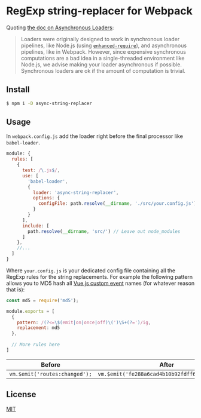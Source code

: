 # RegExp string-replacer for Webpack

Quoting [the doc on Asynchronous Loaders](https://webpack.js.org/api/loaders/#asynchronous-loaders):
> Loaders were originally designed to work in synchronous loader pipelines, like Node.js (using [`enhanced-require`](https://github.com/webpack/enhanced-require)), and asynchronous pipelines, like in Webpack. However, since expensive synchronous computations are a bad idea in a single-threaded environment like Node.js, we advise making your loader asynchronous if possible. Synchronous loaders are ok if the amount of computation is trivial.

## Install
```bash
$ npm i -D async-string-replacer
```

## Usage
In `webpack.config.js` add the loader right before the final processor like `babel-loader`.

```js
module: {
  rules: [
    {
      test: /\.js$/,
      use: [
        'babel-loader',
        {
          loader: 'async-string-replacer',
          options: {
            configFile: path.resolve(__dirname, './src/your.config.js')
          }
        }
      ],
      include: [
        path.resolve(__dirname, 'src/') // Leave out node_modules
      ]
    },
    //...
  ]
}
```

Where `your.config.js` is your dedicated config file containing all the RegExp rules for the string replacements. For example the following pattern allows you to MD5 hash all [Vue.js custom event][vue_ce] names (for whatever reason that is):

```js
const md5 = require('md5');

module.exports = [
  {
    pattern: /(?<=\$(emit|on|once|off)\(')\S+(?=')/ig,
    replacement: md5
  },
  
  // More rules here
]
```

| Before | After |
|--------|-------|
| `vm.$emit('routes:changed');` | `vm.$emit('fe288a6cad4b10b92fdff65256df6713');` |

## License
[MIT](http://en.wikipedia.org/wiki/MIT_License)

[vue_ce]: https://vuejs.org/v2/guide/components-custom-events

